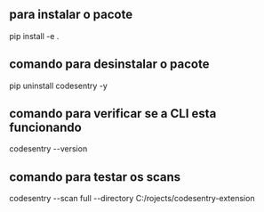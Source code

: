 ## para instalar o pacote
pip install -e . 

## comando para desinstalar o pacote
pip uninstall codesentry -y

## comando para verificar se a CLI esta funcionando
codesentry --version

## comando para testar os scans
codesentry --scan full --directory C:/rojects/codesentry-extension 